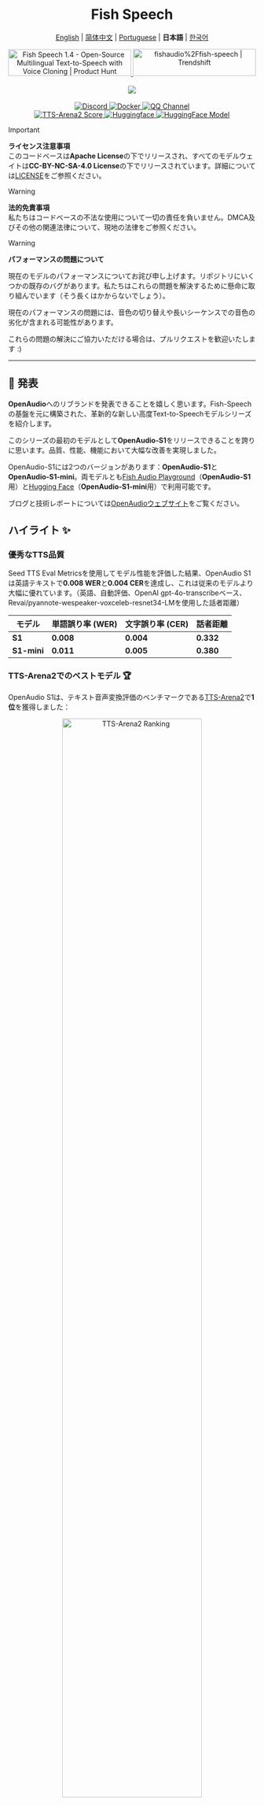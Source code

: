 <div align="center">
<h1>Fish Speech</h1>

[English](../README.md) | [简体中文](README.zh.md) | [Portuguese](README.pt-BR.md) | **日本語** | [한국어](README.ko.md) <br>

<a href="https://www.producthunt.com/posts/fish-speech-1-4?embed=true&utm_source=badge-featured&utm_medium=badge&utm_souce=badge-fish&#0045;speech&#0045;1&#0045;4" target="_blank">
    <img src="https://api.producthunt.com/widgets/embed-image/v1/featured.svg?post_id=488440&theme=light" alt="Fish&#0032;Speech&#0032;1&#0046;4 - Open&#0045;Source&#0032;Multilingual&#0032;Text&#0045;to&#0045;Speech&#0032;with&#0032;Voice&#0032;Cloning | Product Hunt" style="width: 250px; height: 54px;" width="250" height="54" />
</a>
<a href="https://trendshift.io/repositories/7014" target="_blank">
    <img src="https://trendshift.io/api/badge/repositories/7014" alt="fishaudio%2Ffish-speech | Trendshift" style="width: 250px; height: 55px;" width="250" height="55"/>
</a>
<br>
</div>
<br>

<div align="center">
    <img src="https://count.getloli.com/get/@fish-speech?theme=asoul" /><br>
</div>

<br>

<div align="center">
    <a target="_blank" href="https://discord.gg/Es5qTB9BcN">
        <img alt="Discord" src="https://img.shields.io/discord/1214047546020728892?color=%23738ADB&label=Discord&logo=discord&logoColor=white&style=flat-square"/>
    </a>
    <a target="_blank" href="https://hub.docker.com/r/fishaudio/fish-speech">
        <img alt="Docker" src="https://img.shields.io/docker/pulls/fishaudio/fish-speech?style=flat-square&logo=docker"/>
    </a>
    <a target="_blank" href="https://pd.qq.com/s/bwxia254o">
      <img alt="QQ Channel" src="https://img.shields.io/badge/QQ-blue?logo=tencentqq">
    </a>
</div>

<div align="center">
    <a target="_blank" href="https://huggingface.co/spaces/TTS-AGI/TTS-Arena-V2">
      <img alt="TTS-Arena2 Score" src="https://img.shields.io/badge/TTS_Arena2-Rank_%231-gold?style=flat-square&logo=trophy&logoColor=white">
    </a>
    <a target="_blank" href="https://huggingface.co/spaces/fishaudio/fish-speech-1">
        <img alt="Huggingface" src="https://img.shields.io/badge/🤗%20-space%20demo-yellow"/>
    </a>
    <a target="_blank" href="https://huggingface.co/fishaudio/openaudio-s1-mini">
        <img alt="HuggingFace Model" src="https://img.shields.io/badge/🤗%20-models-orange"/>
    </a>
</div>

> [!IMPORTANT]
> **ライセンス注意事項**  
> このコードベースは**Apache License**の下でリリースされ、すべてのモデルウェイトは**CC-BY-NC-SA-4.0 License**の下でリリースされています。詳細については[LICENSE](../LICENSE)をご参照ください。

> [!WARNING]
> **法的免責事項**  
> 私たちはコードベースの不法な使用について一切の責任を負いません。DMCA及びその他の関連法律について、現地の法律をご参照ください。

> [!WARNING]
> **パフォーマンスの問題について**
>
> 現在のモデルのパフォーマンスについてお詫び申し上げます。リポジトリにいくつかの既存のバグがあります。私たちはこれらの問題を解決するために懸命に取り組んでいます（そう長くはかからないでしょう）。
>
> 現在のパフォーマンスの問題には、音色の切り替えや長いシーケンスでの音色の劣化が含まれる可能性があります。
>
> これらの問題の解決にご協力いただける場合は、プルリクエストを歓迎いたします :)

---

## 🎉 発表

**OpenAudio**へのリブランドを発表できることを嬉しく思います。Fish-Speechの基盤を元に構築された、革新的な新しい高度Text-to-Speechモデルシリーズを紹介します。

このシリーズの最初のモデルとして**OpenAudio-S1**をリリースできることを誇りに思います。品質、性能、機能において大幅な改善を実現しました。

OpenAudio-S1には2つのバージョンがあります：**OpenAudio-S1**と**OpenAudio-S1-mini**。両モデルとも[Fish Audio Playground](https://fish.audio)（**OpenAudio-S1**用）と[Hugging Face](https://huggingface.co/fishaudio/openaudio-s1-mini)（**OpenAudio-S1-mini**用）で利用可能です。

ブログと技術レポートについては[OpenAudioウェブサイト](https://openaudio.com/blogs/s1)をご覧ください。

## ハイライト ✨

### **優秀なTTS品質**

Seed TTS Eval Metricsを使用してモデル性能を評価した結果、OpenAudio S1は英語テキストで**0.008 WER**と**0.004 CER**を達成し、これは従来のモデルより大幅に優れています。（英語、自動評価、OpenAI gpt-4o-transcribeベース、Revai/pyannote-wespeaker-voxceleb-resnet34-LMを使用した話者距離）

| モデル | 単語誤り率 (WER) | 文字誤り率 (CER) | 話者距離 |
|-------|------------------|------------------|----------|
| **S1** | **0.008** | **0.004** | **0.332** |
| **S1-mini** | **0.011** | **0.005** | **0.380** |

### **TTS-Arena2でのベストモデル** 🏆

OpenAudio S1は、テキスト音声変換評価のベンチマークである[TTS-Arena2](https://arena.speechcolab.org/)で**1位**を獲得しました：

<div align="center">
    <img src="assets/Elo.jpg" alt="TTS-Arena2 Ranking" style="width: 75%;" />
</div>

### **音声制御**
OpenAudio S1は**音声合成を強化するための様々な感情、トーン、特別なマーカーをサポート**しています：

- **基本感情**:
```
(怒った) (悲しい) (興奮した) (驚いた) (満足した) (喜んだ) 
(恐れた) (心配した) (動揺した) (緊張した) (イライラした) (憂鬱な)
(共感的な) (恥ずかしい) (嫌悪した) (感動した) (誇らしい) (リラックスした)
(感謝する) (自信のある) (興味のある) (好奇心のある) (混乱した) (喜びに満ちた)
```

- **高度な感情**:
```
(軽蔑的な) (不幸な) (不安な) (ヒステリックな) (無関心な) 
(せっかちな) (罪悪感のある) (軽蔑した) (パニックした) (激怒した) (しぶしぶの)
(熱心な) (不賛成の) (否定的な) (否認する) (驚愕した) (真剣な)
(皮肉な) (宥める) (慰める) (誠実な) (冷笑する)
(躊躇する) (屈服する) (苦痛な) (気まずい) (面白がる)
```

- **トーンマーカー**:
```
(急いだトーン) (叫ぶ) (悲鳴) (囁く) (柔らかいトーン)
```

- **特別な音響効果**:
```
(笑う) (くすくす笑う) (すすり泣く) (大声で泣く) (ため息) (息切れ)
(うめく) (群衆の笑い声) (背景の笑い声) (聴衆の笑い声)
```

また、「ハ、ハ、ハ」を使って制御することもでき、あなた自身が探索できる多くの他のケースがあります。

（現在、英語、中国語、日本語をサポートしており、より多くの言語が近日公開予定です！）

### **2種類のモデル**

| モデル | サイズ | 利用可能性 | 機能 |
|-------|--------|------------|------|
| **S1** | 4Bパラメータ | [fish.audio](fish.audio)で利用可能 | フル機能のフラッグシップモデル |
| **S1-mini** | 0.5Bパラメータ | huggingface [hf space](https://huggingface.co/spaces/fishaudio/openaudio-s1-mini)で利用可能 | コア機能を持つ蒸留版 |

S1とS1-miniの両方がオンライン人間フィードバック強化学習（RLHF）を組み込んでいます。

## **機能**

1. **ゼロショット・少数ショットTTS：** 10〜30秒の音声サンプルを入力して高品質のTTS出力を生成します。**詳細なガイドラインについては、[Voice Cloning Best Practices](https://docs.fish.audio/text-to-speech/voice-clone-best-practices)をご覧ください。**

2. **多言語・言語横断サポート：** 多言語テキストを入力ボックスにコピー&ペーストするだけで、言語を気にする必要はありません。現在、英語、日本語、韓国語、中国語、フランス語、ドイツ語、アラビア語、スペイン語をサポートしています。

3. **音素依存なし：** モデルは強い汎化能力を持ち、TTSに音素に依存しません。どの言語の文字体系のテキストも処理できます。

4. **高精度：** Seed-TTS Evalで約0.4%の低いCER（文字誤り率）と約0.8%のWER（単語誤り率）を達成します。

5. **高速：** fish-tech加速により、Nvidia RTX 4060ラップトップで約1:5、Nvidia RTX 4090で約1:15のリアルタイム係数を実現します。

6. **WebUI推論：** Chrome、Firefox、Edge、その他のブラウザと互換性のある使いやすいGradioベースのWeb UIを提供します。

7. **GUI推論：** APIサーバーとシームレスに動作するPyQt6グラフィカルインターフェースを提供します。Linux、Windows、macOSをサポートします。[GUIを見る](https://github.com/AnyaCoder/fish-speech-gui)。

8. **デプロイフレンドリー：** Linux、Windows（macOSは近日公開予定）のネイティブサポートで推論サーバーを簡単にセットアップし、速度損失を最小限に抑えます。

## **メディア・デモ**

<div align="center">

### **ソーシャルメディア**
<a href="https://x.com/FishAudio/status/1929915992299450398" target="_blank">
    <img src="https://img.shields.io/badge/𝕏-Latest_Demo-black?style=for-the-badge&logo=x&logoColor=white" alt="Latest Demo on X" />
</a>

### **インタラクティブデモ**
<a href="https://fish.audio" target="_blank">
    <img src="https://img.shields.io/badge/Fish_Audio-Try_OpenAudio_S1-blue?style=for-the-badge" alt="Try OpenAudio S1" />
</a>
<a href="https://huggingface.co/spaces/fishaudio/openaudio-s1-mini" target="_blank">
    <img src="https://img.shields.io/badge/Hugging_Face-Try_S1_Mini-yellow?style=for-the-badge" alt="Try S1 Mini" />
</a>

### **ビデオショーケース**

<a href="https://www.youtube.com/watch?v=SYuPvd7m06A" target="_blank">
    <img src="../docs/assets/Thumbnail.jpg" alt="OpenAudio S1 Video" style="width: 50%;" />
</a>

### **音声サンプル**
<div style="margin: 20px 0;">
    <em>高品質の音声サンプルは間もなく公開予定で、異なる言語と感情における私たちの多言語TTS機能を実演します。</em>
</div>

</div>

---

## ドキュメント

- [環境構築](ja/install.md)
- [推論](ja/inference.md)

## クレジット

- [VITS2 (daniilrobnikov)](https://github.com/daniilrobnikov/vits2)
- [Bert-VITS2](https://github.com/fishaudio/Bert-VITS2)
- [GPT VITS](https://github.com/innnky/gpt-vits)
- [MQTTS](https://github.com/b04901014/MQTTS)
- [GPT Fast](https://github.com/pytorch-labs/gpt-fast)
- [GPT-SoVITS](https://github.com/RVC-Boss/GPT-SoVITS)
- [Qwen3](https://github.com/QwenLM/Qwen3)

## 技術レポート (V1.4)
```bibtex
@misc{fish-speech-v1.4,
      title={Fish-Speech: Leveraging Large Language Models for Advanced Multilingual Text-to-Speech Synthesis},
      author={Shijia Liao and Yuxuan Wang and Tianyu Li and Yifan Cheng and Ruoyi Zhang and Rongzhi Zhou and Yijin Xing},
      year={2024},
      eprint={2411.01156},
      archivePrefix={arXiv},
      primaryClass={cs.SD},
      url={https://arxiv.org/abs/2411.01156},
}
```
